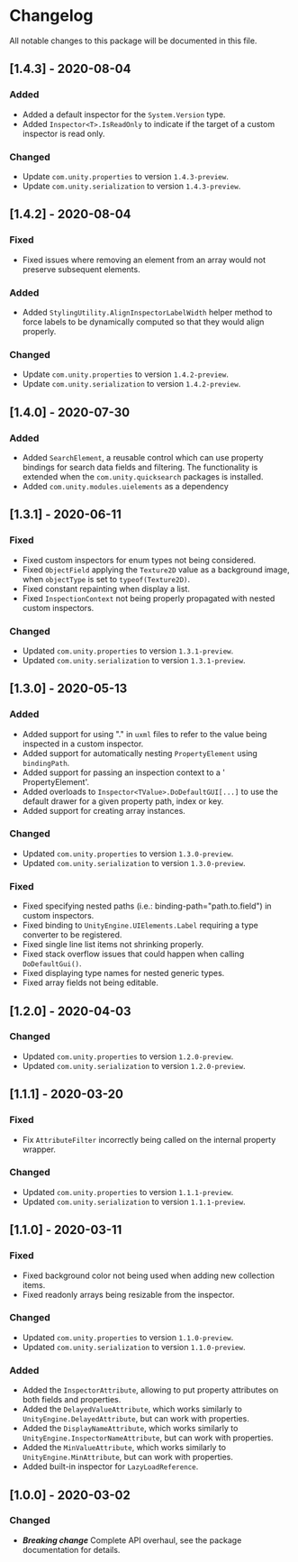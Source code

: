 # Changelog
All notable changes to this package will be documented in this file.

## [1.4.3] - 2020-08-04
### Added
* Added a default inspector for the `System.Version` type.
* Added `Inspector<T>.IsReadOnly` to indicate if the target of a custom inspector is read only.

### Changed
* Update `com.unity.properties` to version `1.4.3-preview`.
* Update `com.unity.serialization` to version `1.4.3-preview`.

## [1.4.2] - 2020-08-04
### Fixed
* Fixed issues where removing an element from an array would not preserve subsequent elements.

### Added
* Added `StylingUtility.AlignInspectorLabelWidth` helper method to force labels to be dynamically computed so that they would align properly.

### Changed
* Update `com.unity.properties` to version `1.4.2-preview`.
* Update `com.unity.serialization` to version `1.4.2-preview`.

## [1.4.0] - 2020-07-30
### Added
* Added `SearchElement`, a reusable control which can use property bindings for search data fields and filtering. The functionality is extended when the `com.unity.quicksearch` packages is installed.
* Added `com.unity.modules.uielements` as a dependency

## [1.3.1] - 2020-06-11
### Fixed
* Fixed custom inspectors for enum types not being considered. 
* Fixed `ObjectField` applying the `Texture2D` value as a background image, when `objectType` is set to `typeof(Texture2D)`.
* Fixed constant repainting when display a list.
* Fixed `InspectionContext` not being properly propagated with nested custom inspectors. 

### Changed
* Updated `com.unity.properties` to version `1.3.1-preview`.
* Updated `com.unity.serialization` to version `1.3.1-preview`.
  
## [1.3.0] - 2020-05-13
### Added
* Added support for using "." in `uxml` files to refer to the value being inspected in a custom inspector.
* Added support for automatically nesting `PropertyElement` using `bindingPath`.
* Added support for passing an inspection context to a ' PropertyElement'.
* Added overloads to `Inspector<TValue>.DoDefaultGUI[...]` to use the default drawer for a given property path, index or key.
* Added support for creating array instances. 

### Changed
* Updated `com.unity.properties` to version `1.3.0-preview`.
* Updated `com.unity.serialization` to version `1.3.0-preview`.

### Fixed
* Fixed specifying nested paths (i.e.: binding-path="path.to.field") in custom inspectors.
* Fixed binding to `UnityEngine.UIElements.Label` requiring a type converter to be registered.
* Fixed single line list items not shrinking properly.
* Fixed stack overflow issues that could happen when calling `DoDefaultGui()`.
* Fixed displaying type names for nested generic types.
* Fixed array fields not being editable.

## [1.2.0] - 2020-04-03
### Changed
* Updated `com.unity.properties` to version `1.2.0-preview`.
* Updated `com.unity.serialization` to version `1.2.0-preview`.

## [1.1.1] - 2020-03-20
### Fixed
* Fix `AttributeFilter` incorrectly being called on the internal property wrapper.

### Changed
* Updated `com.unity.properties` to version `1.1.1-preview`.
* Updated `com.unity.serialization` to version `1.1.1-preview`.

## [1.1.0] - 2020-03-11
### Fixed
* Fixed background color not being used when adding new collection items.
* Fixed readonly arrays being resizable from the inspector.

### Changed
* Updated `com.unity.properties` to version `1.1.0-preview`.
* Updated `com.unity.serialization` to version `1.1.0-preview`.

### Added
* Added the `InspectorAttribute`, allowing to put property attributes on both fields and properties.
* Added the `DelayedValueAttribute`, which works similarly to `UnityEngine.DelayedAttribute`, but can work with properties.
* Added the `DisplayNameAttribute`, which works similarly to `UnityEngine.InspectorNameAttribute`, but can work with properties.
* Added the `MinValueAttribute`, which works similarly to `UnityEngine.MinAttribute`, but can work with properties.
* Added built-in inspector for `LazyLoadReference`.

## [1.0.0] - 2020-03-02
### Changed
* ***Breaking change*** Complete API overhaul, see the package documentation for details.
